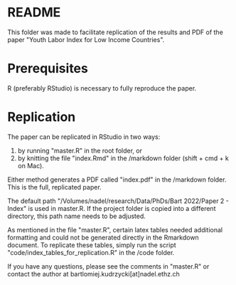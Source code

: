 # README
This folder was made to facilitate replication of the results and PDF of the paper "Youth Labor Index for Low Income Countries".

# Prerequisites
R (preferably RStudio) is necessary to fully reproduce the paper.

# Replication
The paper can be replicated in RStudio in two ways:

  1. by running "master.R" in the root folder, or
  2. by knitting the file "index.Rmd" in the /markdown folder (shift + cmd + k on Mac).

Either method generates a PDF called "index.pdf" in the /markdown folder. This is the full, replicated paper.

The default path "/Volumes/nadel/research/Data/PhDs/Bart 2022/Paper 2 - Index" is used in master.R. If the project folder is copied into a different directory, this path name needs to be adjusted.

As mentioned in the file "master.R", certain latex tables needed additional formatting and could not be generated directly in the Rmarkdown document. To replicate these tables, simply run the script "code/index_tables_for_replication.R" in the /code folder.

If you have any questions, please see the comments in "master.R" or contact the author at bartlomiej.kudrzycki[at]nadel.ethz.ch
